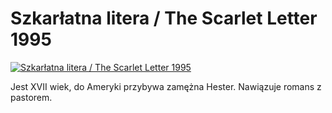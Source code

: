 Szkarłatna litera / The Scarlet Letter 1995 
=============
[![Szkarłatna litera / The Scarlet Letter 1995 ](http://vidos.pl/images/player.gif)](http://vidos.pl/szkarlatna-litera-the-scarlet-letter-1995)

 Jest XVII wiek, do Ameryki przybywa zamężna Hester. Nawiązuje romans z pastorem.
